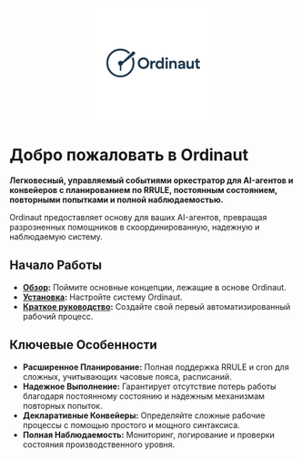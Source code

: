 <div align="center">
  <a href="https://github.com/yoda-digital/ordinaut" target="_blank" rel="noopener">
    <picture>
      <source media="(prefers-color-scheme: dark)" srcset="https://raw.githubusercontent.com/yoda-digital/ordinaut/main/docs/assets/ordinaut_logo.png">
      <source media="(prefers-color-scheme: light)" srcset="https://raw.githubusercontent.com/yoda-digital/ordinaut/main/docs/assets/ordinaut_logo.png">
      <img alt="Ordinaut Logo" src="https://raw.githubusercontent.com/yoda-digital/ordinaut/main/docs/assets/ordinaut_logo.png" width="200" height="auto">
    </picture>
  </a>
</div>

# Добро пожаловать в Ordinaut

**Легковесный, управляемый событиями оркестратор для AI-агентов и конвейеров с планированием по RRULE, постоянным состоянием, повторными попытками и полной наблюдаемостью.**

Ordinaut предоставляет основу для ваших AI-агентов, превращая разрозненных помощников в скоординированную, надежную и наблюдаемую систему.

## Начало Работы

- **[Обзор](getting-started/overview.md):** Поймите основные концепции, лежащие в основе Ordinaut.
- **[Установка](getting-started/installation.md):** Настройте систему Ordinaut.
- **[Краткое руководство](getting-started/quick-start.md):** Создайте свой первый автоматизированный рабочий процесс.

## Ключевые Особенности

- **Расширенное Планирование:** Полная поддержка RRULE и cron для сложных, учитывающих часовые пояса, расписаний.
- **Надежное Выполнение:** Гарантирует отсутствие потерь работы благодаря постоянному состоянию и надежным механизмам повторных попыток.
- **Декларативные Конвейеры:** Определяйте сложные рабочие процессы с помощью простого и мощного синтаксиса.
- **Полная Наблюдаемость:** Мониторинг, логирование и проверки состояния производственного уровня.